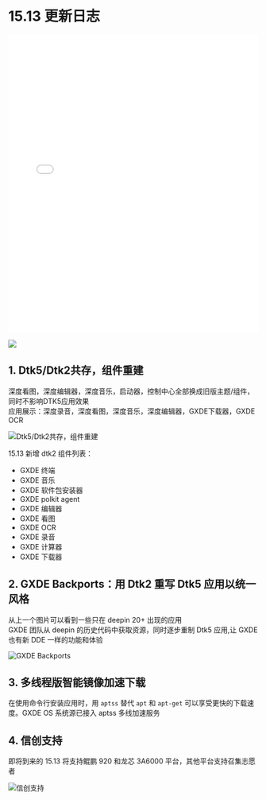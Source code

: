 # 15.13 更新日志

<p align="center"><iframe src="//player.bilibili.com/player.html?isOutside=true&aid=113088552502414&bvid=BV1g1HmePES2&cid=25757811116&p=1" scrolling="no" border="0" frameborder="no" framespacing="0" allowfullscreen="true" width="100%" height="600"></iframe></p>  


![](/news/15.13/1.png)  

## 1. Dtk5/Dtk2共存，组件重建
深度看图，深度编辑器，深度音乐，启动器，控制中心全部换成旧版主题/组件，同时不影响DTK5应用效果  
应用展示：深度录音，深度看图，深度音乐，深度编辑器，GXDE下载器，GXDE OCR  

![Dtk5/Dtk2共存，组件重建](/news/15.13/2.png)  

15.13 新增 dtk2 组件列表：
- GXDE 终端  
- GXDE 音乐  
- GXDE 软件包安装器  
- GXDE polkit agent  
- GXDE 编辑器  
- GXDE 看图  
- GXDE OCR  
- GXDE 录音  
- GXDE 计算器  
- GXDE 下载器  

## 2. GXDE Backports：用 Dtk2 重写 Dtk5 应用以统一风格

从上一个图片可以看到一些只在 deepin 20+ 出现的应用  
GXDE 团队从 deepin 的历史代码中获取资源，同时逐步重制 Dtk5 应用,让 GXDE 也有新 DDE 一样的功能和体验  

![GXDE Backports](/news/15.13/3.png)  

## 3. 多线程版智能镜像加速下载

在使用命令行安装应用时，用 `aptss` 替代 `apt` 和 `apt-get` 可以享受更快的下载速度。GXDE OS 系统源已接入 aptss 多线加速服务  

## 4. 信创支持

即将到来的 15.13 将支持鲲鹏 920 和龙芯 3A6000 平台，其他平台支持召集志愿者  

![信创支持](/news/15.13/4.png)  

